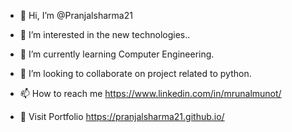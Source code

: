 - 👋 Hi, I’m @Pranjalsharma21
- 👀 I’m interested in the new technologies..
- 🌱 I’m currently learning Computer Engineering.
- 💞️ I’m looking to collaborate on project related to python.
- 📫 How to reach me https://www.linkedin.com/in/mrunalmunot/

- 💼 Visit Portfolio https://pranjalsharma21.github.io/
